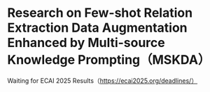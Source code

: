 <!--
 * @Author: Cishenn Lee
 * @Date: 2025-04-13 19:39:28
 * @LastEditTime: 2025-04-13 19:39:57
 * @FilePath: \MSKDA\README.md
 * @Description: 
-->
# Research on Few-shot Relation Extraction Data Augmentation Enhanced by Multi-source Knowledge Prompting（MSKDA）

Waiting for ECAI 2025 Results（https://ecai2025.org/deadlines/）
